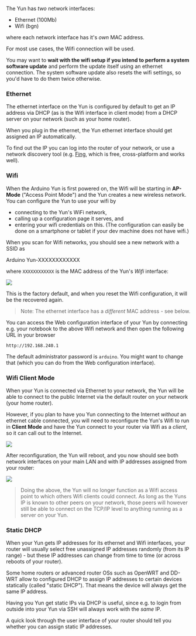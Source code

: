 The Yun has *two* network interfaces:

 * Ethernet (100Mb)
 * Wifi (bgn)

where each network interface has it's *own* MAC address.

For most use cases, the Wifi connection will be used.

You may want to **wait with the wifi setup if you intend to perform a system software update** and perform the update itself using an ethernet connection. The system software update also resets the wifi settings, so you'd have to do them twice otherwise. 

### Ethernet

The ethernet interface on the Yun is configured by default to get an IP address via DHCP (as is the Wifi interface in client mode) from a DHCP server on your network (such as your home router).

When you plug in the ethernet, the Yun ethernet interface should get assigned an IP automatically. 

To find out the IP you can log into the router of your network, or use a network discovery tool (e.g. [Fing](http://www.overlooksoft.com/fing), which is free, cross-platform and works well).


### Wifi

When the Arduino Yun is first powered on, the Wifi will be starting in **AP-Mode** ("Access Point Mode") and the Yun creates a new wireless network. You can configure the Yun to use your wifi by 
   * connecting to the Yun's WiFi network, 
   * calling up a configuration page it serves, and 
   * entering your wifi credentials on this. (The configuration can easily be done on a smartphone or tablet if your dev machine does not have wifi.)

When you scan for Wifi networks, you should see a new network with a SSID as

   Arduino Yun-XXXXXXXXXXXX

where `XXXXXXXXXXXX` is the MAC address of the Yun's *Wifi* interface:

![](/static/img/iotcookbook/yun/network1.png)

This is the factory default, and when you reset the Wifi configuration, it will be the recovered again.

> Note: The ethernet interface has a *different* MAC address - see below.
>

You can access the Web configuration interface of your Yun by connecting e.g. your notebook to the above Wifi network and then open the following URL in your browser

```
http://192.168.240.1
```

The default administrator password is `arduino`. You might want to change that (which you can do from the Web configuration interface).

### Wifi Client Mode

When your Yun is connected via Ethernet to your network, the Yun will be able to connect to the public Internet via the default router on your network (your home router).

However, if you plan to have you Yun connecting to the Internet *without* an ethernet cable connected, you will need to reconfigure the Yun's Wifi to run in **Client Mode** and have the Yun connect to your router via Wifi as a *client*, so it can call out to the Internet.

![](/static/img/iotcookbook/yun/network3.png)

After reconfiguration, the Yun will reboot, and you now should see both network interfaces on your main LAN and with IP addresses assigned from your router:

![](/static/img/iotcookbook/yun/network4.png)

> Doing the above, the Yun will no longer function as a Wifi access point to which others Wifi clients could connect. As long as the Yuns IP is known to other peers on your network, those peers will however still be able to connect on the TCP/IP level to anything running as a server on your Yun.
>

### Static DHCP

When your Yun gets IP addresses for its ethernet and Wifi interfaces, your router will usually select free unassigned IP addresses randomly (from its IP range) - but these IP addresses can change from time to time (or across reboots of your router).

Some home routers or advanced router OSs such as OpenWRT and DD-WRT allow to configured DHCP to assign IP addresses to certain devices statically (called "static DHCP").  That means the device will always get the same IP address.

Having you Yun get static IPs via DHCP is useful, since e.g. to login from outside into your Yun via SSH will always work with the *same* IP.

A quick look through the user interface of your router should tell you whether you can assign static IP addresses.
